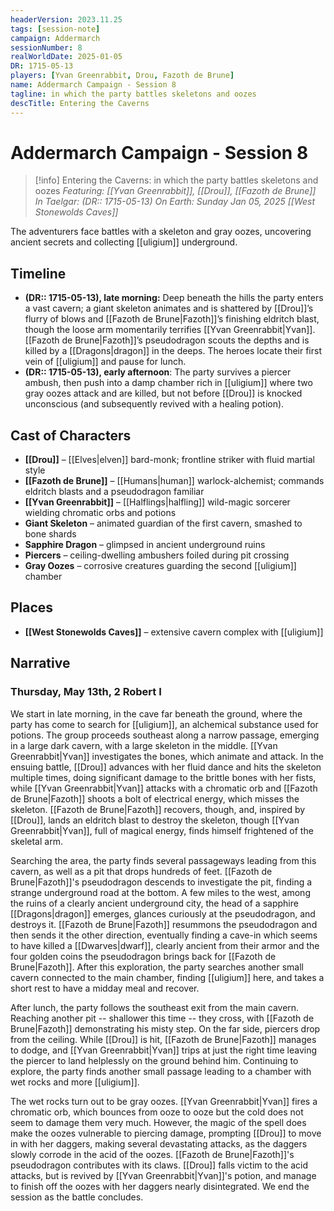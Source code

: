 ```yaml
---
headerVersion: 2023.11.25
tags: [session-note]
campaign: Addermarch
sessionNumber: 8
realWorldDate: 2025-01-05
DR: 1715-05-13
players: [Yvan Greenrabbit, Drou, Fazoth de Brune]
name: Addermarch Campaign - Session 8
tagline: in which the party battles skeletons and oozes
descTitle: Entering the Caverns
---
```

# Addermarch Campaign - Session 8

>[!info] Entering the Caverns: in which the party battles skeletons and oozes
> *Featuring: [[Yvan Greenrabbit]], [[Drou]], [[Fazoth de Brune]]*
> *In Taelgar: (DR:: 1715-05-13)*
> *On Earth: Sunday Jan 05, 2025*
> *[[West Stonewolds Caves]]*

The adventurers face battles with a skeleton and gray oozes, uncovering ancient secrets and collecting [[uligium]] underground.

## Timeline

- **(DR:: 1715-05-13), late morning:** Deep beneath the hills the party enters a vast cavern; a giant skeleton animates and is shattered by [[Drou]]’s flurry of blows and [[Fazoth de Brune|Fazoth]]’s finishing eldritch blast, though the loose arm momentarily terrifies [[Yvan Greenrabbit|Yvan]]. [[Fazoth de Brune|Fazoth]]’s pseudodragon scouts the depths and is killed by a [[Dragons|dragon]] in the deeps. The heroes locate their first vein of [[uligium]] and pause for lunch.
- **(DR:: 1715-05-13), early afternoon**: The party survives a piercer ambush, then push into a damp chamber rich in [[uligium]] where two gray oozes attack and are killed, but not before [[Drou]] is knocked unconscious (and subsequently revived with a healing potion). 

## Cast of Characters

- **[[Drou]]** – [[Elves|elven]] bard-monk; frontline striker with fluid martial style
- **[[Fazoth de Brune]]** – [[Humans|human]] warlock-alchemist; commands eldritch blasts and a pseudodragon familiar
- **[[Yvan Greenrabbit]]** – [[Halflings|halfling]] wild-magic sorcerer wielding chromatic orbs and potions
- **Giant Skeleton** – animated guardian of the first cavern, smashed to bone shards 
- **Sapphire Dragon** – glimpsed in ancient underground ruins
- **Piercers** – ceiling-dwelling ambushers foiled during pit crossing 
- **Gray Oozes** – corrosive creatures guarding the second [[uligium]] chamber

## Places

- **[[West Stonewolds Caves]]** – extensive cavern complex with [[uligium]] 

## Narrative
### Thursday, May 13th, 2 Robert I
We start in late morning, in the cave far beneath the ground, where the party has come to search for [[uligium]], an alchemical substance used for potions. The group proceeds southeast along a narrow passage, emerging in a large dark cavern, with a large skeleton in the middle. [[Yvan Greenrabbit|Yvan]] investigates the bones, which animate and attack. In the ensuing battle, [[Drou]] advances with her fluid dance and hits the skeleton multiple times, doing significant damage to the brittle bones with her fists, while [[Yvan Greenrabbit|Yvan]] attacks with a chromatic orb and [[Fazoth de Brune|Fazoth]] shoots a bolt of electrical energy, which misses the skeleton. [[Fazoth de Brune|Fazoth]] recovers, though, and, inspired by [[Drou]], lands an eldritch blast to destroy the skeleton, though [[Yvan Greenrabbit|Yvan]], full of magical energy, finds himself frightened of the skeletal arm. 

Searching the area, the party finds several passageways leading from this cavern, as well as a pit that drops hundreds of feet. [[Fazoth de Brune|Fazoth]]'s pseudodragon descends to investigate the pit, finding a strange underground road at the bottom. A few miles to the west, among the ruins of a clearly ancient underground city, the head of a sapphire [[Dragons|dragon]] emerges, glances curiously at the pseudodragon, and destroys it. [[Fazoth de Brune|Fazoth]] resummons the pseudodragon and then sends it the other direction, eventually finding a cave-in which seems to have killed a [[Dwarves|dwarf]], clearly ancient from their armor and the four golden coins the pseudodragon brings back for [[Fazoth de Brune|Fazoth]]. After this exploration, the party searches another small cavern connected to the main chamber, finding [[uligium]] here, and takes a short rest to have a midday meal and recover. 

After lunch, the party follows the southeast exit from the main cavern. Reaching another pit -- shallower this time -- they cross, with [[Fazoth de Brune|Fazoth]] demonstrating his misty step. On the far side, piercers drop from the ceiling. While [[Drou]] is hit, [[Fazoth de Brune|Fazoth]] manages to dodge, and [[Yvan Greenrabbit|Yvan]] trips at just the right time leaving the piercer to land helplessly on the ground behind him. Continuing to explore, the party finds another small passage leading to a chamber with wet rocks and more [[uligium]]. 

The wet rocks turn out to be gray oozes. [[Yvan Greenrabbit|Yvan]] fires a chromatic orb, which bounces from ooze to ooze but the cold does not seem to damage them very much. However, the magic of the spell does make the oozes vulnerable to piercing damage, prompting [[Drou]] to move in with her daggers, making several devastating attacks, as the daggers slowly corrode in the acid of the oozes. [[Fazoth de Brune|Fazoth]]'s pseudodragon contributes with its claws. [[Drou]] falls victim to the acid attacks, but is revived by [[Yvan Greenrabbit|Yvan]]'s potion, and manage to finish off the oozes with her daggers nearly disintegrated. We end the session as the battle concludes. 